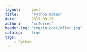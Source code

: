 ```yaml
---
layout:     post
title:      "Python Notes"
date:       2019-09-20
author:     "xcTorres"
header-img: "img/in-post/offer.jpg"
catalog:    true
tags:
    - Python
---
```


